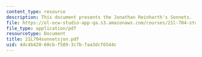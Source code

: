 ```yaml
---
content_type: resource
description: This document presents the Jonathan Reinharth's Sonnets.
file: https://ol-ocw-studio-app-qa.s3.amazonaws.com/courses/21l-704-studies-in-poetry-from-the-sonneteers-to-the-metaphysicals-spring-2006/4dc4b42060cbf5893c7bfaa3dcf6544c_21L704sonnetsjon.pdf
file_type: application/pdf
resourcetype: Document
title: 21L704sonnetsjon.pdf
uid: 4dc4b420-60cb-f589-3c7b-faa3dcf6544c
---
```

